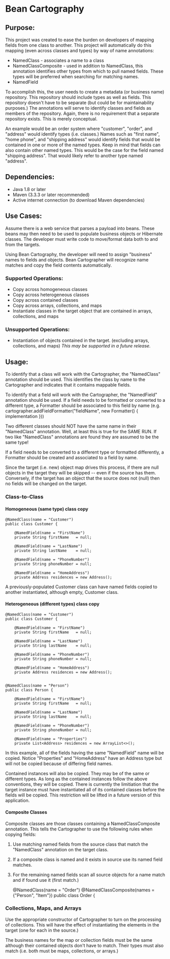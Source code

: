 # Bean Cartography

## Purpose:
This project was created to ease the burden on developers of mapping fields from one class to another.  This project will
automatically do this mapping (even across classes and types) by way of name annotations:

* NamedClass - associates a name to a class
* NamedClassComposite - used in addition to NamedClass, this annotation identifies other types from which to pull named 
fields.  These types will be preferred when searching for matching names. 
* NamedField

To accomplish this, the user needs to create a metadata (or business name) repository.  This repository should include
types as well as fields.  This repository doesn't have to be separate (but could be for maintainability purposes.)  The
annotations will serve to identify classes and fields as members of the repository.  Again, there is no requirement that
a separate repository exists.  This is merely conceptual.  

An example would be an order system where "customer", "order", and "address" would identify 
types (i.e. classes.) Names such as "first name", "home phone", and "shipping address" would identify fields that would 
be contained in one or more of the named types.  Keep in mind that fields can also contain other named types.  This would
be the case for the field named "shipping address".  That would likely refer to another type named "address".  

## Dependencies:
* Java 1.8 or later
* Maven (3.3.3 or later recommended)
* Active internet connection (to download Maven dependencies)

## Use Cases:
Assume there is a web service that parses a payload into beans.  These beans may then need to be used to populate business
objects or Hibernate classes.  The developer must write code to move/format data both to and from the targets.

Using Bean Cartography, the developer will need to assign "business" names to fields and objects.  Bean Cartographer will
recognize name matches and copy the field contents automatically.

### Supported Operations:
* Copy across homogeneous classes
* Copy across heterogeneous classes
* Copy across contained classes
* Copy across arrays, collections, and maps
* Instantiate classes in the target object that are contained in arrays, collections, and maps

### Unsupported Operations:
* Instantiation of objects contained in the target.  (excluding arrays, collections, and maps)
  *This may be supported in a future release.*

## Usage:
To identify that a class will work with the Cartographer, the "NamedClass" annotation should be used.  This identifies
the class by name to the Cartographer and indicates that it contains mappable fields.

To identify that a field will work with the Cartographer, the "NamedField" annotation should be used.  If a field needs
to be formatted or converted to a different type, a Formatter should be associated to this field by name
(e.g. cartographer.addFieldFormatter("fieldName", new Formatter() { implementation }))

Two different classes should NOT have the same name in their "NamedClass" annotation.  Well, at least this is true for
the SAME RUN.  If two like "NamedClass" annotations are found they are assumed to be the same type!

If a field needs to be converted to a different type or formatted differently, a Formatter should be created and associated
to a field by name.

Since the target (i.e. new) object map drives this process, if there are null objects in the target they will
be skipped -- even if the source has them.  Conversely, if the target has an object that the source does not (null)
then no fields will be changed on the target.


### Class-to-Class

#### Homogeneous (same type) class copy

    @NamedClass(name = "Customer")
    public class Customer {
    
        @NamedField(name = "FirstName")
        private String firstName   = null;

        @NamedField(name = "LastName")
        private String lastName    = null;
    
        @NamedField(name = "PhoneNumber")
        private String phoneNumber = null;
    
        @NamedField(name = "HomeAddress")
        private Address residences = new Address();
    
A previously-populated Customer class can have named fields copied to another instantiated, although empty, Customer class.

#### Heterogeneous (different types) class copy

    @NamedClass(name = "Customer")
    public class Customer {

        @NamedField(name = "FirstName")
        private String firstName   = null;

        @NamedField(name = "LastName")
        private String lastName    = null;

        @NamedField(name = "PhoneNumber")
        private String phoneNumber = null;

        @NamedField(name = "HomeAddress")
        private Address residences = new Address();
    
    
    @NamedClass(name = "Person")
    public class Person {
    
        @NamedField(name = "FirstName")
        private String firstName   = null;

        @NamedField(name = "LastName")
        private String lastName    = null;

        @NamedField(name = "PhoneNumber")
        private String phoneNumber = null;

        @NamedField(name = "Properties")
        private List<Address> residences = new ArrayList<>();
    
In this example, all of the fields having the same "NamedField" name will be copied.  Notice "Properties" and
"HomeAddress" have an Address type but will not be copied because of differing field names.

Contained instances will also be copied.  They may be of the same or different types.  As long as the contained
instances follow the above conventions, they will be copied.  There is currently the limitiation that the target
instance must have instantiated all of its contained classes before the fields will be copied.  This restriction will
be lifted in a future version of this application.

#### Composite Classes
Composite classes are those classes containing a NamedClassComposite annotation.  This tells the Cartographer to use
the following rules when copying fields:

1. Use matching named fields from the source class that match the "NamedClass" annotation on the target class.
1. If a composite class is named and it exists in source use its named field matches.
1. For the remaining named fields scan all source objects for a name match and if found use it (first match.)

    @NamedClass(name = "Order")
    @NamedClassComposite(names = {"Person", "Item"})
    public class Order {

### Collections, Maps, and Arrays

Use the appropriate constructor of Cartographer to turn on the processing of collections.  This will have the effect
of instantiating the elements in the target (one for each in the source.)  

The business names for the map or collection fields must be the same although their contained objects don't have to 
match.  Their types must also match (i.e. both must be maps, collections, or arrays.)
  

